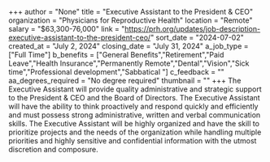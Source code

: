 +++
author = "None"
title = "Executive Assistant to the President & CEO"
organization = "Physicians for Reproductive Health"
location = "Remote"
salary = "$63,300-76,000"
link = "https://prh.org/updates/job-description-executive-assistant-to-the-president-ceo/"
sort_date = "2024-07-02"
created_at = "July 2, 2024"
closing_date = "July 31, 2024"
a_job_type = ["Full Time"]
b_benefits = ["General Benefits","Retirement","Paid Leave","Health Insurance","Permanently Remote","Dental","Vision","Sick time","Professional development","Sabbatical "]
c_feedback = ""
aa_degrees_required = "No degree required"
thumbnail = ""
+++
The Executive Assistant will provide quality administrative and strategic support to the President & CEO and the Board of Directors. The Executive Assistant will have the ability to think proactively and respond quickly and efficiently and must possess strong administrative, written and verbal communication skills. The Executive Assistant will be highly organized and have the skill to prioritize projects and the needs of the organization while handling multiple priorities and highly sensitive and confidential information with the utmost discretion and composure.